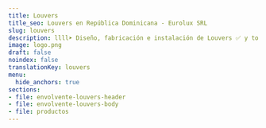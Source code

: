 ```yaml
---
title: Louvers
title_seo: Louvers en República Dominicana - Eurolux SRL
slug: louvers
description: llll➤ Diseño, fabricación e instalación de Louvers ✅ y todo tipo de envolvente y fachada ligera para su proyecto.
image: logo.png
draft: false
noindex: false
translationKey: louvers
menu:
  hide_anchors: true
sections:
- file: envolvente-louvers-header
- file: envolvente-louvers-body
- file: productos
---
```

